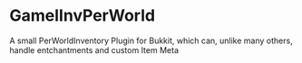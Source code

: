 # GamelInvPerWorld
[Preview]: https://imgur.com/download/lYCb7Jr/ "Preview"
A small PerWorldInventory Plugin for Bukkit, which can, unlike many others, handle entchantments and custom Item Meta
